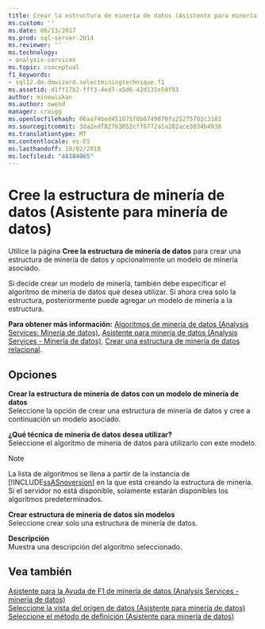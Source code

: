 ```yaml
---
title: Crear la estructura de minería de datos (Asistente para minería de datos) | Microsoft Docs
ms.custom: ''
ms.date: 06/13/2017
ms.prod: sql-server-2014
ms.reviewer: ''
ms.technology:
- analysis-services
ms.topic: conceptual
f1_keywords:
- sql12.dm.dmwizard.selectminingtechnique.f1
ms.assetid: d1ff17b2-fff3-4ed7-a5d6-42d131e59f93
author: minewiskan
ms.author: owend
manager: craigg
ms.openlocfilehash: 06aa74bed451075f0b6749870fa25275703c3181
ms.sourcegitcommit: 3da2edf82763852cff6772a1a282ace3034b4936
ms.translationtype: MT
ms.contentlocale: es-ES
ms.lasthandoff: 10/02/2018
ms.locfileid: "48184065"
---
```

# <a name="create-the-data-mining-structure-data-mining-wizard"></a>Cree la estructura de minería de datos (Asistente para minería de datos)
  Utilice la página **Cree la estructura de minería de datos** para crear una estructura de minería de datos y opcionalmente un modelo de minería asociado.  
  
 Si decide crear un modelo de minería, también debe especificar el algoritmo de minería de datos que desea utilizar. Si ahora crea solo la estructura, posteriormente puede agregar un modelo de minería a la estructura.  
  
 **Para obtener más información:** [Algoritmos de minería de datos &#40;Analysis Services: Minería de datos&#41;](data-mining/data-mining-algorithms-analysis-services-data-mining.md), [Asistente para minería de datos &#40;Analysis Services - Minería de datos&#41;](data-mining/data-mining-wizard-analysis-services-data-mining.md), [Crear una estructura de minería de datos relacional](data-mining/create-a-relational-mining-structure.md).  
  
## <a name="options"></a>Opciones  
 **Crear la estructura de minería de datos con un modelo de minería de datos**  
 Seleccione la opción de crear una estructura de minería de datos y cree a continuación un modelo asociado.  
  
 **¿Qué técnica de minería de datos desea utilizar?**  
 Seleccione el algoritmo de minería de datos para utilizarlo con este modelo.  
  
> [!NOTE]  
>  La lista de algoritmos se llena a partir de la instancia de [!INCLUDE[ssASnoversion](../includes/ssasnoversion-md.md)] en la que está creando la estructura de minería. Si el servidor no está disponible, solamente estarán disponibles los algoritmos predeterminados.  
  
 **Crear estructura de minería de datos sin modelos**  
 Seleccione crear solo una estructura de minería de datos.  
  
 **Descripción**  
 Muestra una descripción del algoritmo seleccionado.  
  
## <a name="see-also"></a>Vea también  
 [Asistente para la Ayuda de F1 de minería de datos &#40;Analysis Services - minería de datos&#41;](data-mining-wizard-f1-help-analysis-services-data-mining.md)   
 [Seleccione la vista del origen de datos &#40;Asistente para minería de datos&#41;](select-data-source-view-data-mining-wizard.md)   
 [Seleccione el método de definición &#40;Asistente para minería de datos&#41;](select-the-definition-method-data-mining-wizard.md)  
  
  
